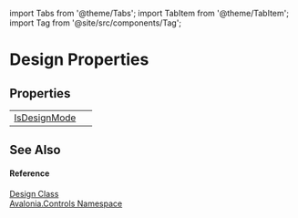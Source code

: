 import Tabs from '@theme/Tabs'; 
import TabItem from '@theme/TabItem'; 
import Tag from '@site/src/components/Tag'; 

# Design Properties




## Properties
<table>
<tr>
<td><a href="P_Avalonia_Controls_Design_IsDesignMode">IsDesignMode</a></td>
<td> </td>
</tr>
</table>

## See Also


#### Reference
<a href="T_Avalonia_Controls_Design">Design Class</a>  
<a href="N_Avalonia_Controls">Avalonia.Controls Namespace</a>  
